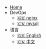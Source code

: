 - [Home]()
- DevOps
  - [:uk: nginx](/)
  - [:cn: mysql](/zh-cn/)
- 语言
  - [:uk: English](/)
  - [:cn: 中文](/zh-cn/)

